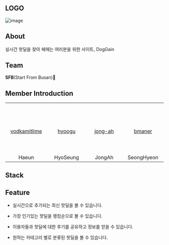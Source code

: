 
## LOGO
![image](https://user-images.githubusercontent.com/69231817/167534185-02d3f401-d70d-4c60-88af-7d47371bb227.png)

## About

실시간 핫딜을 찾아 헤매는 여러분을 위한 사이트, DogGain

## Team

 **SFB**(Start From Busan)🌊

## Member Introduction
<table>
    <tr>
        <td align="center" width="130px" height="160px">
            <a href="https://github.com/vodkamitlime"></a>
            <br />
            <a href="https://github.com/vodkamitlime">vodkamitlime</a>
        </td>
       <td align="center" width="130px" height="160px">
            <a href="https://github.com/hyoogu"></a>
            <br />
            <a href="https://github.com/hyoogu">hyoogu</a>
        </td>
        <td align="center" width="130px" height="160px">
            <a href="https://github.com/jong-ah"></a>
            <br />
            <a href="https://github.com/jong-ah">jong-ah</a>
        </td>
         <td align="center" width="130px" height="160px">
            <a href="https://github.com/bmaner"></a>
            <br />
            <a href="https://github.com/bmaner">bmaner</a>
        </td>
    </tr>
    <tr>
      <td align="center">
        <a>Haeun</a>
       </td>
      <td align="center">
        <a>HyoSeung</a>
      </td>
      <td align="center">
           <a>JongAh</a>
        </td>
        <td align="center">
            <a>SeongHyeon</a>
        </td>
    </tr>
</table>

## Stack



## Feature

- 실시간으로 추가되는 최신 핫딜을 볼 수 있습니다.

- 가장 인기있는 핫딜을 랭킹순으로 볼 수 있습니다.

- 이용자들과 핫딜에 대한 후기를 공유하고 정보를 얻을 수 있습니다.

- 원하는 카테고리 별로 분류된 핫딜을 볼 수 있습니다.

